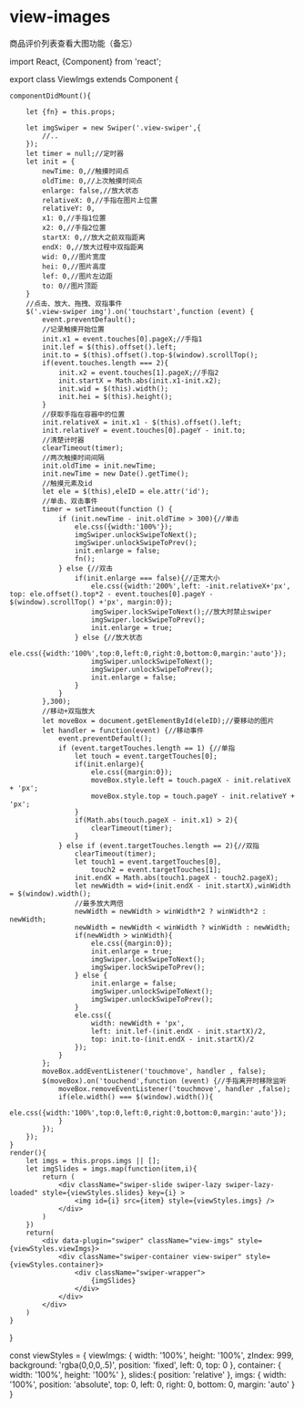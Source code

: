 # view-images
商品评价列表查看大图功能（备忘）


import React, {Component} from 'react';

export class ViewImgs extends Component {

	componentDidMount(){
	
		let {fn} = this.props;
		
		let imgSwiper = new Swiper('.view-swiper',{
			//..
		});
		let timer = null;//定时器
		let init = {
			newTime: 0,//触摸时间点
			oldTime: 0,//上次触摸时间点
			enlarge: false,//放大状态
			relativeX: 0,//手指在图片上位置
			relativeY: 0,
			x1: 0,//手指1位置
			x2: 0,//手指2位置
			startX: 0,//放大之前双指距离
			endX: 0,//放大过程中双指距离
			wid: 0,//图片宽度
			hei: 0,//图片高度
			lef: 0,//图片左边距
			to: 0//图片顶距
		}
		//点击、放大、拖拽、双指事件
		$('.view-swiper img').on('touchstart',function (event) {
			event.preventDefault();
			//记录触摸开始位置
			init.x1 = event.touches[0].pageX;//手指1
			init.lef = $(this).offset().left;
			init.to = $(this).offset().top-$(window).scrollTop();
			if(event.touches.length === 2){
				init.x2 = event.touches[1].pageX;//手指2
				init.startX = Math.abs(init.x1-init.x2);
				init.wid = $(this).width();
				init.hei = $(this).height();
			}
			//获取手指在容器中的位置
    		init.relativeX = init.x1 - $(this).offset().left;
    		init.relativeY = event.touches[0].pageY - init.to;
			//清楚计时器
			clearTimeout(timer);
			//两次触摸时间间隔
			init.oldTime = init.newTime;
			init.newTime = new Date().getTime();
			//触摸元素及id
			let ele = $(this),eleID = ele.attr('id');
			//单击、双击事件
			timer = setTimeout(function () {
				if (init.newTime - init.oldTime > 300){//单击
					ele.css({width:'100%'});
			    	imgSwiper.unlockSwipeToNext();
			    	imgSwiper.unlockSwipeToPrev();
			    	init.enlarge = false;
			    	fn();
			    } else {//双击
			    	if(init.enlarge === false){//正常大小
			    		ele.css({width:'200%',left: -init.relativeX+'px', top: ele.offset().top*2 - event.touches[0].pageY - $(window).scrollTop() +'px', margin:0});
			    		imgSwiper.lockSwipeToNext();//放大时禁止swiper
			    		imgSwiper.lockSwipeToPrev();
			    		init.enlarge = true;
			    	} else {//放大状态
			    		ele.css({width:'100%',top:0,left:0,right:0,bottom:0,margin:'auto'});
			    		imgSwiper.unlockSwipeToNext();
			    		imgSwiper.unlockSwipeToPrev();
			    		init.enlarge = false;
			    	}
			    }
			},300);
			//移动+双指放大
			let moveBox = document.getElementById(eleID);//要移动的图片
			let handler = function(event) {//移动事件
			    event.preventDefault();
			    if (event.targetTouches.length == 1) {//单指
				  	let touch = event.targetTouches[0];
				  	if(init.enlarge){
				  		ele.css({margin:0});
				  		moveBox.style.left = touch.pageX - init.relativeX + 'px';
				    	moveBox.style.top = touch.pageY - init.relativeY + 'px';
				  	}
				    if(Math.abs(touch.pageX - init.x1) > 2){
				    	clearTimeout(timer);
				    }
				} else if (event.targetTouches.length == 2){//双指
					clearTimeout(timer);
					let touch1 = event.targetTouches[0],
						touch2 = event.targetTouches[1];
					init.endX = Math.abs(touch1.pageX - touch2.pageX);
					let newWidth = wid+(init.endX - init.startX),winWidth = $(window).width();
					//最多放大两倍
					newWidth = newWidth > winWidth*2 ? winWidth*2 : newWidth;
					newWidth = newWidth < winWidth ? winWidth : newWidth;
					if(newWidth > winWidth){
						ele.css({margin:0});
						init.enlarge = true;
						imgSwiper.lockSwipeToNext();
		    			imgSwiper.lockSwipeToPrev();
					} else {
						init.enlarge = false;
						imgSwiper.unlockSwipeToNext();
		    			imgSwiper.unlockSwipeToPrev();
					}
					ele.css({
						width: newWidth + 'px',
						left: init.lef-(init.endX - init.startX)/2,
						top: init.to-(init.endX - init.startX)/2
					});
				}
			};
	    	moveBox.addEventListener('touchmove', handler , false);
			$(moveBox).on('touchend',function (event) {//手指离开时移除监听
			  	moveBox.removeEventListener('touchmove', handler ,false);
			  	if(ele.width() === $(window).width()){
		    		ele.css({width:'100%',top:0,left:0,right:0,bottom:0,margin:'auto'});
			  	}
			});
		});
	}
	render(){
		let imgs = this.props.imgs || [];
		let imgSlides = imgs.map(function(item,i){
			return (
				<div className="swiper-slide swiper-lazy swiper-lazy-loaded" style={viewStyles.slides} key={i} >
					<img id={i} src={item} style={viewStyles.imgs} />
				</div>
			)
		})
		return(
			<div data-plugin="swiper" className="view-imgs" style={viewStyles.viewImgs}>
				<div className="swiper-container view-swiper" style={viewStyles.container}>
					<div className="swiper-wrapper">
						{imgSlides}
					</div>
				</div>
			</div>
		)
	}
}

const viewStyles = {
	viewImgs: {
		width: '100%',
		height: '100%',
		zIndex: 999,
		background: 'rgba(0,0,0,.5)',
		position: 'fixed',
		left: 0,
		top: 0
	},
	container: {
		width: '100%',
		height: '100%'
	},
	slides:{
		position: 'relative'
	},
	imgs: {
		width: '100%',
		position: 'absolute',
		top: 0,
		left: 0,
		right: 0,
		bottom: 0,
		margin: 'auto'
	}
}
